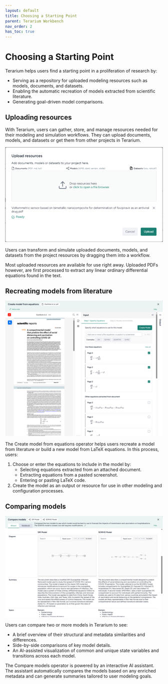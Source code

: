 ```yaml
---
layout: default
title: Choosing a Starting Point 
parent: Terarium Workbench
nav_order: 2
has_toc: true
---
```


# Choosing a Starting Point

Terarium helps users find a starting point in a proliferation of research by:

- Serving as a repository for uploaded modeling resources such as models, documents, and datasets.
- Enabling the automatic recreation of models extracted from scientific literature.
- Generating goal-driven model comparisons.

## Uploading resources

With Terarium, users can gather, store, and manage resources needed for their modeling and simulation workflows. They can upload documents, models, and datasets or get them from other projects in Terarium.

![Upload dialog showing the types of documents, models and datasets that Terarium supports](/assets/img/terarium/upload.png)

Users can transform and simulate uploaded documents, models, and datasets from the project resources by dragging them into a workflow.

Most uploaded resources are available for use right away. Uploaded PDFs however, are first processed to extract any linear ordinary differential equations found in the text.

## Recreating models from literature

![Equations automatically extracted from a scientific report on COVID-19 interventions](/assets/img/terarium/create-model-from-equations.png)

The Create model from equations operator helps users recreate a model from literature or build a new model from LaTeX equations. In this process, users:

1. Choose or enter the equations to include in the model by:
   - Selecting equations extracted from an attached document.
   - Extracting equations from a pasted screenshot.
   - Entering or pasting LaTeX code. 
2. Create the model as an output or resource for use in other modeling and configuration processes.

## Comparing models

![Side-by-side diagrams and summaries of SIR and SEIRHD models](/assets/img/terarium/compare-models.png)

Users can compare two or more models in Terarium to see:

- A brief overview of their structural and metadata similarities and differences.
- Side-by-side comparisons of key model details.
- An AI-assisted visualization of common and unique state variables and transitions across each model.

The Compare models operator is powered by an interactive AI assistant. The assistant automatically compares the models based on any enriched metadata and can generate summaries tailored to user modeling goals.